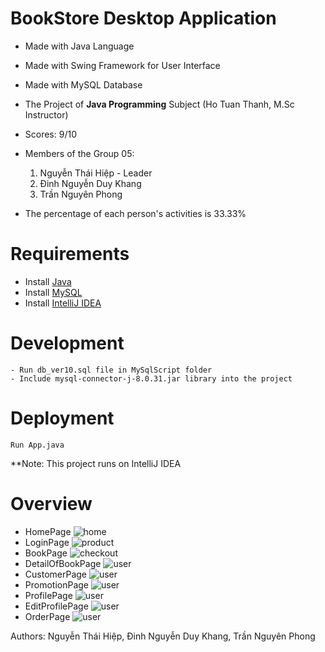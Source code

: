 # BookStore Desktop Application

- Made with Java Language
- Made with Swing Framework for User Interface
- Made with MySQL Database
- The Project of **Java Programming** Subject (Ho Tuan Thanh, M.Sc Instructor)
- Scores: 9/10
- Members of the Group 05:

    1. Nguyễn Thái Hiệp - Leader
    2. Đinh Nguyễn Duy Khang
    3. Trần Nguyên Phong
- The percentage of each person's activities is 33.33%
# Requirements

- Install [Java](https://www.java.com/en/download/)
- Install [MySQL](https://www.mysql.com/downloads/)
- Install [IntelliJ IDEA](https://www.jetbrains.com/idea/download/)

# Development

```
- Run db_ver10.sql file in MySqlScript folder
- Include mysql-connector-j-8.0.31.jar library into the project 
```

# Deployment

```
Run App.java
```

**Note: This project runs on IntelliJ IDEA

# Overview

- HomePage
  ![home](./Overview/HomePage.png)
- LoginPage
  ![product](./Overview/LoginPage.png)
- BookPage
  ![checkout](./Overview/BookPage.png)
- DetailOfBookPage
  ![user](./Overview/BookDetailPage.png)
- CustomerPage
    ![user](./Overview/CustomerPage.png)
- PromotionPage
    ![user](./Overview/PromotionPage.png)
- ProfilePage
    ![user](./Overview/ProfilePage.png)
- EditProfilePage
    ![user](./Overview/EditProfilePage.png)
- OrderPage
    ![user](./Overview/OrderPage.png)

Authors: Nguyễn Thái Hiệp, Đinh Nguyễn Duy Khang, Trần Nguyên Phong




